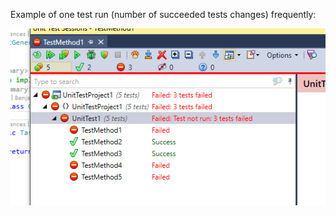 Example of one test run (number of succeeded tests changes) frequently:

![Image result](result.png)
